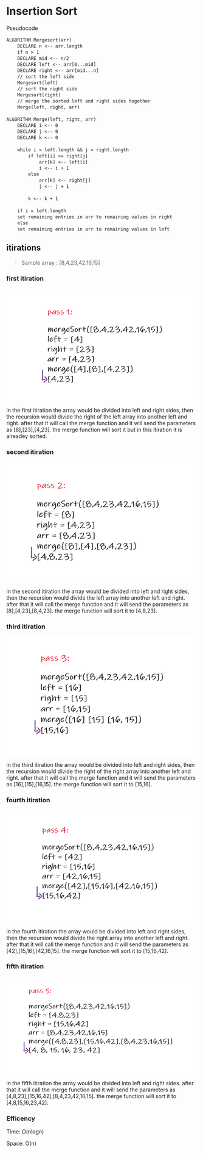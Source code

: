 # Insertion Sort

  Pseudocode

    ALGORITHM Mergesort(arr)
        DECLARE n <-- arr.length         
        if n > 1
        DECLARE mid <-- n/2
        DECLARE left <-- arr[0...mid]
        DECLARE right <-- arr[mid...n]
        // sort the left side
        Mergesort(left)
        // sort the right side
        Mergesort(right)
        // merge the sorted left and right sides together
        Merge(left, right, arr)

    ALGORITHM Merge(left, right, arr)
        DECLARE i <-- 0
        DECLARE j <-- 0
        DECLARE k <-- 0

        while i < left.length && j < right.length
            if left[i] <= right[j]
                arr[k] <-- left[i]
                i <-- i + 1
            else
                arr[k] <-- right[j]
                j <-- j + 1
                
            k <-- k + 1

        if i = left.length
        set remaining entries in arr to remaining values in right
        else
        set remaining entries in arr to remaining values in left


## itirations

> Sample array : [8,4,23,42,16,15]

### first itiration

![first](11.png)

in the first itiration the array would be divided into left and right sides, then the recursion would divide the right of the left array into another left and right. after that it will call the merge function and it will send the parameters as [8],[23],[4,23]. the merge function will sort it but in this itiration it is alreadey sorted.

### second itiration

![second](1.png)

in the second itiration the array would be divided into left and right sides, then the recursion would divide the left array into another left and right. after that it will call the merge function and it will send the parameters as [8],[4,23],[8,4,23]. the merge function will sort it to [4,8,23].

### third itiration

![third](3.png)

in the third itiration the array would be divided into left and right sides, then the recursion would divide the right of the right array into another left and right. after that it will call the merge function and it will send the parameters as [16],[15],[16,15]. the merge function will sort it to [15,16].

### fourth itiration

![fourth](4.png)

in the fourth itiration the array would be divided into left and right sides, then the recursion would divide the right array into another left and right. after that it will call the merge function and it will send the parameters as [42],[15,16],[42,16,15]. the merge function will sort it to [15,16,42].

### fifth itiration

![fifth](5.png)

in the fifth itiration the array would be divided into left and right sides. after that it will call the merge function and it will send the parameters as [4,8,23],[15,16,42],[8,4,23,42,16,15]. the merge function will sort it to [4,8,15,16,23,42].


### Efficency

Time: O(nlogn)

Space: O(n)
